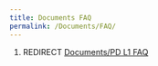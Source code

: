 ```yaml
---
title: Documents FAQ
permalink: /Documents/FAQ/
---
```


1.  REDIRECT [Documents/PD L1 FAQ](/Documents/PD_L1_FAQ "wikilink")
